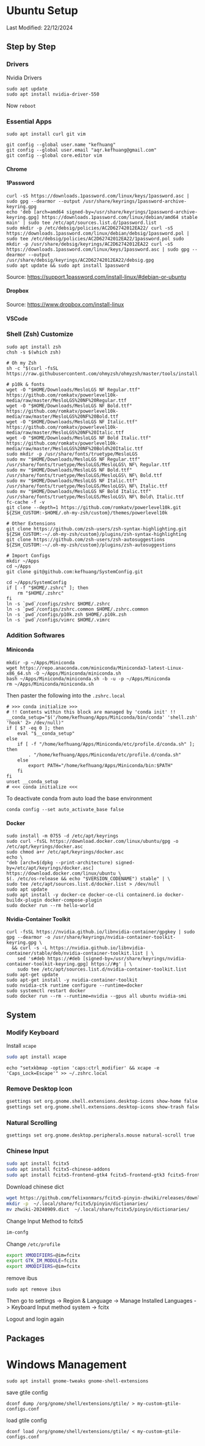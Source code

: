 # Ubuntu Setup
Last Modified: 22/12/2024

## Step by Step

### Drivers
Nvidia Drivers
```
sudo apt update
sudo apt install nvidia-driver-550
```
Now `reboot`

### Essential Apps
```
sudo apt install curl git vim

git config --global user.name "kefhuang"
git config --global user.email "aqr.kefhuang@gmail.com"
git config --global core.editor vim
```

#### Chrome
#### 1Password
```
curl -sS https://downloads.1password.com/linux/keys/1password.asc | sudo gpg --dearmor --output /usr/share/keyrings/1password-archive-keyring.gpg
echo 'deb [arch=amd64 signed-by=/usr/share/keyrings/1password-archive-keyring.gpg] https://downloads.1password.com/linux/debian/amd64 stable main' | sudo tee /etc/apt/sources.list.d/1password.list
sudo mkdir -p /etc/debsig/policies/AC2D62742012EA22/ curl -sS https://downloads.1password.com/linux/debian/debsig/1password.pol | sudo tee /etc/debsig/policies/AC2D62742012EA22/1password.pol sudo mkdir -p /usr/share/debsig/keyrings/AC2D62742012EA22 curl -sS https://downloads.1password.com/linux/keys/1password.asc | sudo gpg --dearmor --output /usr/share/debsig/keyrings/AC2D62742012EA22/debsig.gpg
sudo apt update && sudo apt install 1password
```
Source: https://support.1password.com/install-linux/#debian-or-ubuntu

#### Dropbox
Source: https://www.dropbox.com/install-linux

#### VSCode


### Shell (Zsh) Customize
```
sudo apt install zsh
chsh -s $(which zsh)

# Oh my Zsh
sh -c "$(curl -fsSL https://raw.githubusercontent.com/ohmyzsh/ohmyzsh/master/tools/install.sh)"

# p10k & fonts
wget -O "$HOME/Downloads/MesloLGS NF Regular.ttf" https://github.com/romkatv/powerlevel10k-media/raw/master/MesloLGS%20NF%20Regular.ttf
wget -O "$HOME/Downloads/MesloLGS NF Bold.ttf" https://github.com/romkatv/powerlevel10k-media/raw/master/MesloLGS%20NF%20Bold.ttf
wget -O "$HOME/Downloads/MesloLGS NF Italic.ttf" https://github.com/romkatv/powerlevel10k-media/raw/master/MesloLGS%20NF%20Italic.ttf
wget -O "$HOME/Downloads/MesloLGS NF Bold Italic.ttf" https://github.com/romkatv/powerlevel10k-media/raw/master/MesloLGS%20NF%20Bold%20Italic.ttf
sudo mkdir -p /usr/share/fonts/truetype/MesloLGS
sudo mv "$HOME/Downloads/MesloLGS NF Regular.ttf" /usr/share/fonts/truetype/MesloLGS/MesloLGS\ NF\ Regular.ttf
sudo mv "$HOME/Downloads/MesloLGS NF Bold.ttf" /usr/share/fonts/truetype/MesloLGS/MesloLGS\ NF\ Bold.ttf
sudo mv "$HOME/Downloads/MesloLGS NF Italic.ttf" /usr/share/fonts/truetype/MesloLGS/MesloLGS\ NF\ Italic.ttf
sudo mv "$HOME/Downloads/MesloLGS NF Bold Italic.ttf" /usr/share/fonts/truetype/MesloLGS/MesloLGS\ NF\ Bold\ Italic.ttf
fc-cache -f -v
git clone --depth=1 https://github.com/romkatv/powerlevel10k.git ${ZSH_CUSTOM:-$HOME/.oh-my-zsh/custom}/themes/powerlevel10k

# Other Extensions
git clone https://github.com/zsh-users/zsh-syntax-highlighting.git ${ZSH_CUSTOM:-~/.oh-my-zsh/custom}/plugins/zsh-syntax-highlighting
git clone https://github.com/zsh-users/zsh-autosuggestions ${ZSH_CUSTOM:-~/.oh-my-zsh/custom}/plugins/zsh-autosuggestions

# Import Configs
mkdir ~/Apps
cd ~/Apps
git clone git@github.com:kefhuang/SystemConfig.git

cd ~/Apps/SystemConfig
if [ -f "$HOME/.zshrc" ]; then
	rm "$HOME/.zshrc"
fi
ln -s `pwd`/configs/zshrc $HOME/.zshrc
ln -s `pwd`/configs/zshrc.common $HOME/.zshrc.common
ln -s `pwd`/configs/p10k.zsh $HOME/.p10k.zsh
ln -s `pwd`/configs/vimrc $HOME/.vimrc

```

### Addition Softwares

#### Miniconda
```
mkdir -p ~/Apps/Miniconda
wget https://repo.anaconda.com/miniconda/Miniconda3-latest-Linux-x86_64.sh -O ~/Apps/Miniconda/miniconda.sh
bash ~/Apps/Miniconda/miniconda.sh -b -u -p ~/Apps/Miniconda
rm ~/Apps/Miniconda/miniconda.sh
```
Then paster the following into the `.zshrc.local`
```
# >>> conda initialize >>>
# !! Contents within this block are managed by 'conda init' !!
__conda_setup="$('/home/kefhuang/Apps/Miniconda/bin/conda' 'shell.zsh' 'hook' 2> /dev/null)"
if [ $? -eq 0 ]; then
    eval "$__conda_setup"
else
    if [ -f "/home/kefhuang/Apps/Miniconda/etc/profile.d/conda.sh" ]; then
        . "/home/kefhuang/Apps/Miniconda/etc/profile.d/conda.sh"
    else
        export PATH="/home/kefhuang/Apps/Miniconda/bin:$PATH"
    fi
fi
unset __conda_setup
# <<< conda initialize <<<
```
To deactivate conda from auto load the base environment
```
conda config --set auto_activate_base false
```

#### Docker
```
sudo install -m 0755 -d /etc/apt/keyrings
sudo curl -fsSL https://download.docker.com/linux/ubuntu/gpg -o /etc/apt/keyrings/docker.asc
sudo chmod a+r /etc/apt/keyrings/docker.asc
echo \
"deb [arch=$(dpkg --print-architecture) signed-by=/etc/apt/keyrings/docker.asc] https://download.docker.com/linux/ubuntu \
$(. /etc/os-release && echo "$VERSION_CODENAME") stable" | \
sudo tee /etc/apt/sources.list.d/docker.list > /dev/null
sudo apt update
sudo apt install -y docker-ce docker-ce-cli containerd.io docker-buildx-plugin docker-compose-plugin
sudo docker run --rm hello-world
```

#### Nvidia-Container Toolkit
```
curl -fsSL https://nvidia.github.io/libnvidia-container/gpgkey | sudo gpg --dearmor -o /usr/share/keyrings/nvidia-container-toolkit-keyring.gpg \
  && curl -s -L https://nvidia.github.io/libnvidia-container/stable/deb/nvidia-container-toolkit.list | \
    sed 's#deb https://#deb [signed-by=/usr/share/keyrings/nvidia-container-toolkit-keyring.gpg] https://#g' | \
    sudo tee /etc/apt/sources.list.d/nvidia-container-toolkit.list
sudo apt-get update
sudo apt-get install -y nvidia-container-toolkit
sudo nvidia-ctk runtime configure --runtime=docker
sudo systemctl restart docker
sudo docker run --rm --runtime=nvidia --gpus all ubuntu nvidia-smi
```


## System

### Modify Keyboard
Install `xcape`
```bash
sudo apt install xcape
```

```
echo "setxkbmap -option 'caps:ctrl_modifier' && xcape -e 'Caps_Lock=Escape'" >> ~/.zshrc.local
```

### Remove Desktop Icon
```bash
gsettings set org.gnome.shell.extensions.desktop-icons show-home false
gsettings set org.gnome.shell.extensions.desktop-icons show-trash false
```

### Natural Scrolling
```bash
gsettings set org.gnome.desktop.peripherals.mouse natural-scroll true
```

### Chinese Input
```bash
sudo apt install fcitx5
sudo apt install fcitx5-chinese-addons
sudo apt install fcitx5-frontend-gtk4 fcitx5-frontend-gtk3 fcitx5-frontend-gtk2 fcitx5-frontend-qt5
```

Download chinese dict
```bash
wget https://github.com/felixonmars/fcitx5-pinyin-zhwiki/releases/download/0.2.5/zhwiki-20240909.dict
mkdir -p  ~/.local/share/fcitx5/pinyin/dictionaries/
mv zhwiki-20240909.dict  ~/.local/share/fcitx5/pinyin/dictionaries/
```

Change Input Method to fcitx5
```bash
im-confg
```

Change `/etc/profile`
```bash
export XMODIFIERS=@im=fcitx
export GTK_IM_MODULE=fcitx
export XMODIFIERS=@im=fcitx
```

remove ibus
```
sudo apt remove ibus
```

Then go to settings -> Region & Language -> Manage Installed Languages ->
Keyboard Input method system -> fcitx

Logout and login again

## Packages


# Windows Management

```
sudo apt install gnome-tweaks gnome-shell-extensions
```

save gtile config
```
dconf dump /org/gnome/shell/extensions/gtile/ > my-custom-gtile-configs.conf
```


load gtile config
```
dconf load /org/gnome/shell/extensions/gtile/ < my-custom-gtile-configs.conf
```
